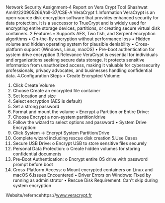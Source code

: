 Network Security Assignment-4
Report on Vera Crypt Tool
Shashwat Amrit/220905266/roll-37/CSE-A
 VeraCrypt
1.Information
VeraCrypt is an open-source disk encryption software that provides enhanced security for data protection. It is a successor to TrueCrypt and is widely used for encrypting entire storage devices, partitions, or creating secure virtual disk containers.
2.Features
•	Supports AES, Two fish, and Serpent encryption algorithms
•	On-the-fly encryption without performance loss
•	Hidden volume and hidden operating system for plausible deniability
•	Cross-platform support (Windows, Linux, macOS)
•	Pre-boot authentication for system drive encryption
3.Relevance
VeraCrypt is essential for individuals and organizations seeking secure data storage. It protects sensitive information from unauthorized access, making it valuable for cybersecurity professionals, privacy advocates, and businesses handling confidential data.
4.Configuration Steps
•	Create Encrypted Volume:
1.	Click Create Volume
2.	Choose Create an encrypted file container
3.	Set location and size
4.	Select encryption (AES is default)
5.	Set a strong password
6.	Format and mount the volume
•	Encrypt a Partition or Entire Drive:
1.	Choose Encrypt a non-system partition/drive
2.	Follow the wizard to select options and password
•	System Drive Encryption:
1.	Click System → Encrypt System Partition/Drive
2.	Complete wizard including rescue disk creation
5.Use Cases
1.	Secure USB Drive:
o	Encrypt USB to store sensitive files securely
2.	Personal Data Protection:
o	Create hidden volumes for storing confidential documents
3.	Pre-Boot Authentication:
o	Encrypt entire OS drive with password prompt before boot
4.	Cross-Platform Access:
o	Mount encrypted containers on Linux and macOS
6.Issues Encountered
•	Driver Errors on Windows: Fixed by running as administrator
•	Rescue Disk Requirement: Can't skip during system encryption



Website/referncehttps://www.veracrypt.fr 
 
 

 







